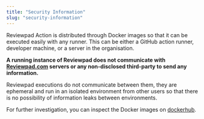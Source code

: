 ```yaml
---
title: "Security Information"
slug: "security-information"
---
```


Reviewpad Action is distributed through Docker images so that it can be executed easily with any runner. This can be either a GitHub action runner, developer machine, or a server in the organisation.

**A running instance of Reviewpad does not communicate with [Reviewpad.com](http://reviewpad.com/) servers or any non-disclosed third-party to send any information.**

Reviewpad executions do not communicate between them, they are ephemeral and run in an isolated environment from other users so that there is no possibility of information leaks between environments.

For further investigation, you can inspect the Docker images on [dockerhub](https://hub.docker.com/repository/docker/reviewpad/action).